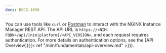```yaml
---
docs: DOCS-1050
---
```


You can use tools like `curl` or [Postman](https://www.postman.com) to interact with the NGINX Instance Manager REST API. The API URL is `https://<NIM-FQDN>/api/[nim|platform]/<API_VERSION>`, and each request requires authentication. For more details on authentication options, see the [API Overview]({{< ref "/nim/fundamentals/api-overview.md" >}}).
